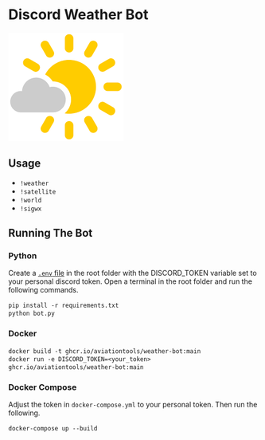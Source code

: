 # Discord Weather Bot
![](logo.png)

## Usage
- `!weather`
- `!satellite`
- `!world`
- `!sigwx`

## Running The Bot
### Python
Create a [`.env` file](https://saurabh-kumar.com/python-dotenv/#file-format) in the root folder with the DISCORD_TOKEN variable set to your personal discord token.
Open a terminal in the root folder and run the following commands.

```
pip install -r requirements.txt
python bot.py
```

### Docker
```
docker build -t ghcr.io/aviationtools/weather-bot:main
docker run -e DISCORD_TOKEN=<your_token> ghcr.io/aviationtools/weather-bot:main
```
### Docker Compose
Adjust the token in `docker-compose.yml` to your personal token. Then run the following.
```
docker-compose up --build
```
